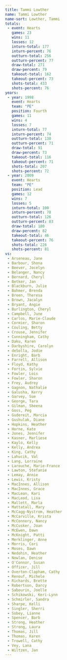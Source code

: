 ```yaml
---
title: Tammi Lowther
name: Tammi Lowther
name-sort: Lowther, Tammi
totals:
 - event: Hearts
   games: 23
   wins: 11
   losses: 12
   inturn-total: 177
   inturn-percent: 76
   outturn-total: 256
   outturn-percent: 77
   draw-total: 271
   draw-percent: 79
   takeout-total: 162
   takeout-percent: 73
   shots-total: 433
   shots-percent: 76
years:
 - year: 1998
   event: Hearts
   team: "PE"
   position: Fourth
   games: 11
   wins: 4
   losses: 7
   inturn-total: 77
   inturn-percent: 74
   outturn-total: 130
   outturn-percent: 71
   draw-total: 91
   draw-percent: 73
   takeout-total: 116
   takeout-percent: 71
   shots-total: 207
   shots-percent: 72
 - year: 2009
   event: Hearts
   team: "PE"
   position: Lead
   games: 12
   wins: 7
   losses: 5
   inturn-total: 100
   inturn-percent: 78
   outturn-total: 126
   outturn-percent: 83
   draw-total: 180
   draw-percent: 82
   takeout-total: 46
   takeout-percent: 76
   shots-total: 226
   shots-percent: 81
vs:
 - Arseneau, Jane
 - Barbour, Shona
 - Beever, Jocelyn
 - Belanger, Nancy
 - Bernard, Cheryl
 - Betker, Jan
 - Blackburn, Julie
 - Bohmer, Brenda
 - Breen, Theresa
 - Brown, Jacalyn
 - Bryant, Angie
 - Burlington, Cheryl
 - Campbell, June
 - Carlos, Marie-Claude
 - Cormier, Sharon
 - Couling, Betty
 - Crouse, Jennifer
 - Cunningham, Cathy
 - Daku, Karen
 - Darbyshire, Carolyn
 - deSolla, Jodie
 - Enright, Barb
 - Farrell, Allison
 - Floyd, Kathy
 - Fortin, Sylvie
 - Fowler, Lois
 - Fowler, Sharon
 - Frey, Audrey
 - Gagnon, Nathalie
 - Galusha, Kerry
 - Garvey, Sue
 - George, Tara
 - Gilman, Sheena
 - Goss, Peg
 - Gudereit, Marcia
 - Gushulak, Diane
 - Hopkins, Heather
 - Horne, Kate
 - Jones, Jennifer
 - Kasner, Marliese
 - Kaylo, Kelly
 - Kelly, Andrea
 - King, Cathy
 - Lahucik, Val
 - Lang, Lorraine
 - Larouche, Marie-France
 - Lawton, Stefanie
 - Lemay, Annie
 - Lewis, Kristy
 - MacInnes, Allison
 - MacInnes, Grace
 - MacLean, Kari
 - MacLeod, Lisa
 - Mallett, Marla
 - Mattatall, Mary
 - McCagg-Nystrom, Heather
 - McCarville, Krista
 - McConnery, Nancy
 - McCusker, Joan
 - McEwen, Dawn
 - McKnight, Patti
 - Merklinger, Anne
 - Morris, Cori
 - Moses, Dawn
 - Nedohin, Heather
 - Nowlan, Denise
 - O'Connor, Susan
 - Officer, Jill
 - Overton-Clapham, Cathy
 - Renouf, Michele
 - Richards, Brette
 - Robertson, Darcy
 - Sabourin, Joelle
 - Schikowski, Keri-Lynn
 - Schmirler, Sandra
 - Sharpe, Kelli
 - Singler, Sherri
 - Sobey, Lianne
 - Spencer, Barb
 - Strong, Heather
 - Strong, Laura
 - Thomas, Jill
 - Thomas, Karen
 - Trowell, Cathy
 - Vey, Lana
 - Wiltzen, Jan
---
```

